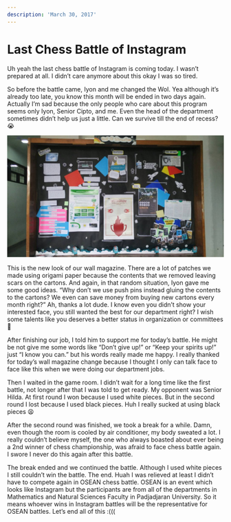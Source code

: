 ```yaml
---
description: 'March 30, 2017'
---
```


# Last Chess Battle of Instagram

Uh yeah the last chess battle of Instagram is coming today. I wasn’t prepared at all. I didn’t care anymore about this okay I was so tired.

So before the battle came, Iyon and me changed the WoI. Yea although it’s already too late, you know this month will be ended in two days again. Actually I’m sad because the only people who care about this program seems only Iyon, Senior Cipto, and me. Even the head of the department sometimes didn’t help us just a little. Can we survive till the end of recess? 😭

![](../../.gitbook/assets/image%20%283%29.png)

This is the new look of our wall magazine. There are a lot of patches we made using origami paper because the contents that we removed leaving scars on the cartons. And again, in that random situation, Iyon gave me some good ideas. “Why don’t we use push pins instead gluing the contents to the cartons? We even can save money from buying new cartons every month right?” Ah, thanks a lot dude. I know even you didn’t show your interested face, you still wanted the best for our department right? I wish some talents like you deserves a better status in organization or committees 🙂

After finishing our job, I told him to support me for today’s battle. He might be not give me some words like “Don’t give up!” or “Keep your spirits up!” just “I know you can.” but his words really made me happy. I really thanked for today’s wall magazine change because I thought I only can talk face to face like this when we were doing our department jobs.

Then I waited in the game room. I didn’t wait for a long time like the first battle, not longer after that I was told to get ready. My opponent was Senior Hilda. At first round I won because I used white pieces. But in the second round I lost because I used black pieces. Huh I really sucked at using black pieces 😫

After the second round was finished, we took a break for a while. Damn, even though the room is cooled by air conditioner, my body sweated a lot. I really couldn’t believe myself, the one who always boasted about ever being a 2nd winner of chess championship, was afraid to face chess battle again. I swore I never do this again after this battle.

The break ended and we continued the battle. Although I used white pieces I still couldn’t win the battle. The end. Huah I was relieved at least I didn’t have to compete again in OSEAN chess battle. OSEAN is an event which looks like Instagram but the participants are from all of the departments in Mathematics and Natural Sciences Faculty in Padjadjaran University. So it means whoever wins in Instagram battles will be the representative for OSEAN battles. Let’s end all of this :\(\(\(

